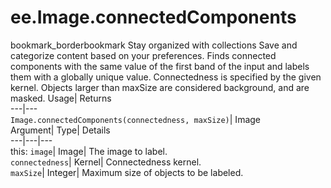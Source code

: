  
#  ee.Image.connectedComponents 
bookmark_borderbookmark Stay organized with collections  Save and categorize content based on your preferences.
Finds connected components with the same value of the first band of the input and labels them with a globally unique value. Connectedness is specified by the given kernel. Objects larger than maxSize are considered background, and are masked. 
Usage| Returns  
---|---  
`Image.connectedComponents(connectedness, maxSize)`| Image  
Argument| Type| Details  
---|---|---  
this: `image`| Image| The image to label.  
`connectedness`| Kernel| Connectedness kernel.  
`maxSize`| Integer| Maximum size of objects to be labeled.  
